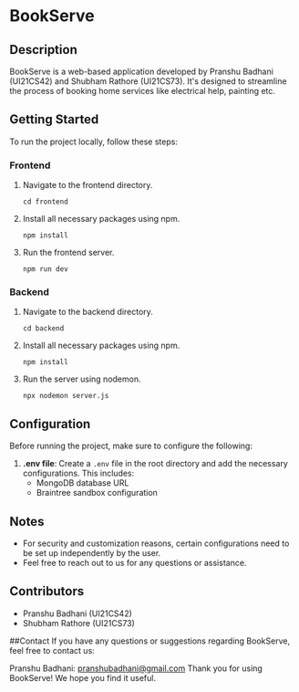 # BookServe

## Description

BookServe is a web-based application developed by Pranshu Badhani (UI21CS42) and Shubham Rathore (UI21CS73). It's designed to streamline the process of booking home services like electrical help, painting etc.

## Getting Started

To run the project locally, follow these steps:

### Frontend

1. Navigate to the frontend directory.
   ```
   cd frontend
   ```

2. Install all necessary packages using npm.
   ```
   npm install
   ```

3. Run the frontend server.
   ```
   npm run dev
   ```

### Backend

1. Navigate to the backend directory.
   ```
   cd backend
   ```

2. Install all necessary packages using npm.
   ```
   npm install
   ```
   
3. Run the server using nodemon.
   ```
   npx nodemon server.js
   ```

## Configuration

Before running the project, make sure to configure the following:

1. **.env file**: Create a `.env` file in the root directory and add the necessary configurations. This includes:
   - MongoDB database URL
   - Braintree sandbox configuration

## Notes

- For security and customization reasons, certain configurations need to be set up independently by the user.
- Feel free to reach out to us for any questions or assistance.

## Contributors

- Pranshu Badhani (UI21CS42)
- Shubham Rathore (UI21CS73)

##Contact
If you have any questions or suggestions regarding BookServe, feel free to contact us:

Pranshu Badhani: pranshubadhani@gmail.com
Thank you for using BookServe! We hope you find it useful.
